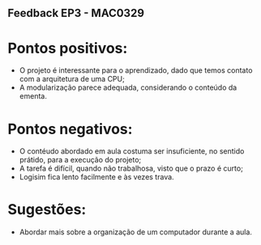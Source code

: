 ## Feedback EP3 - MAC0329
# Pontos positivos:
* O projeto é interessante para o aprendizado, dado que temos contato com a
arquitetura de uma CPU;
* A modularização parece adequada, considerando o conteúdo da ementa.
  
# Pontos negativos:
* O contéudo abordado em aula costuma ser insuficiente, no sentido prátido, 
para a execução do projeto;
* A tarefa é difícil, quando não trabalhosa, visto que o prazo é curto;
* Logisim fica lento facilmente e às vezes trava.
  
# Sugestões:
* Abordar mais sobre a organização de um computador durante a aula.


